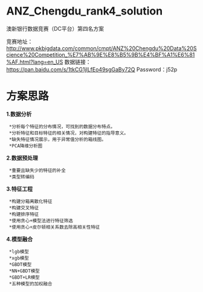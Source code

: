 # ANZ_Chengdu_rank4_solution
澳新银行数据竞赛（DC平台）第四名方案

竞赛地址：http://www.pkbigdata.com/common/cmpt/ANZ%20Chengdu%20Data%20Science%20Competition_%E7%AB%9E%E8%B5%9B%E4%BF%A1%E6%81%AF.html?lang=en_US
数据链接：https://pan.baidu.com/s/1tkCG1jlLfEo49sgGaBy72Q  Password：j52p 

# 方案思路

**1.数据分析**  

     *分析每个特征的分布情况，可找到的数据分布特点。 
     *分析特征和目标特征的相关情况，对构建特征的指导意义。  
     *缺失特征情况展示，用于异常值分析的箱线图。
     *PCA降维分析图  
**2.数据预处理**  

     *重要且缺失少的特征的补全  
     *类型转编码  
**3.特征工程**

     *构建分箱离散化特征  
     *构建交叉特征  
     *构建排序特征  
     *使用贪心+模型法进行特征筛选  
     *使用贪心+皮尔顿相关系数去除高相关性特征  
**4.模型融合**  

     *lgb模型  
     *xgb模型  
     *GBDT模型  
     *NN+GBDT模型  
     *GBDT+LR模型  
     *五种模型的加权融合  
